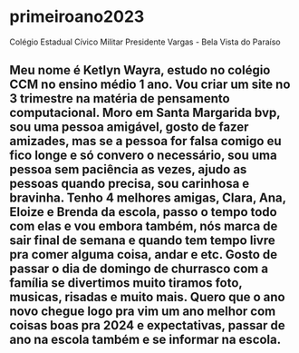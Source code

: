 # primeiroano2023
Colégio Estadual Cívico Militar Presidente Vargas - Bela Vista do Paraíso

## Meu nome é Ketlyn Wayra, estudo no colégio CCM no ensino médio 1 ano. Vou criar um site no 3 trimestre na matéria de pensamento computacional. Moro em Santa Margarida bvp, sou uma pessoa amigável, gosto de fazer amizades, mas se a pessoa for falsa comigo eu fico longe e só convero o necessário, sou uma pessoa sem paciência as vezes, ajudo as pessoas quando precisa, sou carinhosa e bravinha. Tenho 4 melhores amigas, Clara, Ana, Eloize e Brenda da escola, passo o tempo todo com elas e vou embora também, nós marca de sair final de semana e quando tem tempo livre pra comer alguma coisa, andar e etc. Gosto de passar o dia de domingo de churrasco com a família se divertimos muito tiramos foto, musicas, risadas e muito mais. Quero que o ano novo chegue logo pra vim um ano melhor com coisas boas pra 2024 e expectativas, passar de ano na escola também e se informar na escola.  
